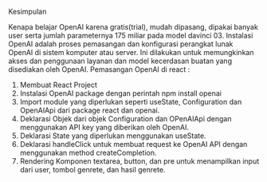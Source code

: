 Kesimpulan

Kenapa belajar OpenAI karena gratis(trial), mudah dipasang, dipakai banyak user serta jumlah parameternya 175 miliar pada model davinci 03.
Instalasi OpenAI adalah proses pemasangan dan konfigurasi perangkat lunak OpenAI di sistem komputer atau server. Ini dilakukan untuk
memungkinkan akses dan penggunaan layanan dan model kecerdasan buatan yang disediakan oleh OpenAI. Pemasangan OpenAI di react :

1. Membuat React Project
2. Instalasi OpenAI package dengan perintah npm install openai
3. Import module yang diperlukan seperti useState, Configuration dan OpenAIApi dari package react dan openai.
4. Deklarasi Objek dari objek Configuration dan OPenAIApi dengan menggunakan API key yang diberikan oleh OpenAI.
5. Deklarasi State yang diperlukan menggunakan useState.
6. Deklarasi handleClick untuk membuat request ke OpenAI API dengan menggunakan method createCompletion.
7. Rendering Komponen textarea, button, dan pre untuk menampilkan input dari user, tombol genrete, dan hasil genrete.

